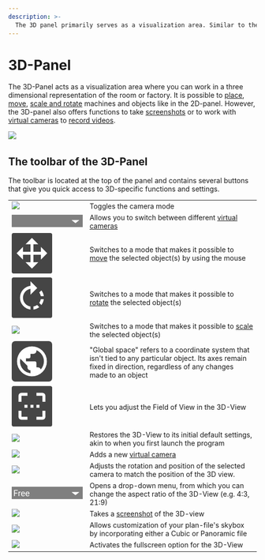 ```yaml
---
description: >-
  The 3D panel primarily serves as a visualization area. Similar to the 2D panel, it allows you to position, adjust size, and rotate machinery and objects as if you were working with a traditional paper floor plan.
---
```


# 3D-Panel

The 3D-Panel acts as a visualization area where you can work in a three dimensional representation of the room or factory. It is possible to [place](../machines/first-steps-with-3d-object.md), [move](../machines/selecting-and-moving-objects.md), [scale and rotate](../machines/scale-and-rotate-objects.md) machines and objects like in the 2D-panel. However, the 3D-panel also offers functions to take [screenshots](../advanced-tools/creating-screenshots.md) or to work with [virtual cameras](virtual-camera-panel.md) to [record videos](../advanced-tools/virtual-cameras.md).

![](../../../.gitbook/assets/UI\_3D\_panel.png)

## The toolbar of the 3D-Panel

The toolbar is located at the top of the panel and contains several buttons that give you quick access to 3D-specific functions and settings.

|                                                                                    |                                                                                                                                                                                              |
| ---------------------------------------------------------------------------------- | --------------------------------------------------------------------------------------------------------------------------------------------------------------------------------------------| 
 ![](../../../.gitbook/assets/iVP\_icon\_3D\_toggle_camera_mode.png)                                | Toggles the camera mode
| ![](../../../.gitbook/assets/iVP_icon_3D_selected_view.jpg)              | Allows you to switch between different [virtual cameras](virtual-camera-panel.md)                                                                                                            |
| ![](../../../.gitbook/assets/iVP_icon_3D_move.png)                              | Switches to a mode that makes it possible to [move](../machines/selecting-and-moving-objects.md) the selected object(s) by using the mouse|
| ![](../../../.gitbook/assets/iVP_icon_3D_rotate.png)                      | Switches to a mode that makes it possible to [rotate](../machines/scale-and-rotate-objects.md#rotate-objects) the selected object(s)|
| ![](../../../.gitbook/assets/iVP\_icon\_3D\_scale.png)                             | Switches to a mode that makes it possible to [scale](../machines/scale-and-rotate-objects.md#scale-objects) the selected object(s)|
| ![](../../../.gitbook/assets/iVP_icon_3D_global_space.png)          |  "Global space" refers to a coordinate system that isn't tied to any particular object. Its axes remain fixed in direction, regardless of any changes made to an object                                                                                                                                                                                         |
|  ![](../../../.gitbook/assets/iVP_icon_3d_field_of_view.png)          |  Lets you adjust the Field of View in the 3D-View
| ![](../../../.gitbook/assets/iVP\_icon\_3D\_camera_reset_view.png)          |  Restores the 3D-View to its initial default settings, akin to when you first launch the program
| ![](../../../.gitbook/assets/iVP\_icon\_3D\_add_camera.png) | Adds a new [virtual camera](../advanced-tools/virtual-cameras.md)                                                                                                                            |
| ![](../../../.gitbook/assets/iVP\_icon\_3D\_update_camera.png)          | Adjusts the rotation and position of the selected camera to match the position of the 3D view.
| ![](../../../.gitbook/assets/iVP_icon_3D_aspect-ratio.jpg)                     | Opens a drop-down menu, from which you can change the aspect ratio of the 3D-View (e.g. 4:3, 21:9)                                                                                                                                     |
| ![](../../../.gitbook/assets/iVP\_icon\_3D\_screenshot.png)                        | Takes a [screenshot](../advanced-tools/creating-screenshots.md) of the 3D-view                                                                                                                                        |
| ![](../../../.gitbook/assets/iVP\_icon\_3D\_skybox.png)          | Allows customization of your plan-file's skybox by incorporating either a Cubic or Panoramic file
| ![](../../../.gitbook/assets/iVP\_icon\_3D\_fullscreen.png)          | Activates the fullscreen option for the 3D-View